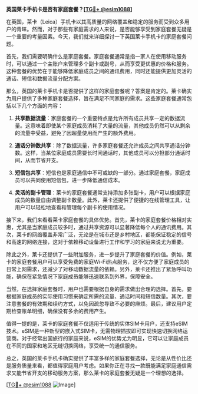 **英国莱卡手机卡是否有家庭套餐？[[TG💪+ @esim1088](https://t.me/s/esim1088)]**

在英国，莱卡（Leica）手机卡以其高质量的网络覆盖和稳定的服务而受到众多用户的青睐。然而，对于那些有家庭需求的人来说，是否能够享受到家庭套餐无疑是一个重要的考量因素。今天，我们就来详细探讨一下英国莱卡手机卡的家庭套餐问题。

首先，我们需要明确什么是家庭套餐。家庭套餐通常是指一家人在使用移动服务时，可以通过一个主账户来管理多个副卡或副号，从而享受更优惠的价格和服务。这种套餐的优势在于能够降低家庭成员之间的通讯费用，同时还能提供更加灵活的通话、短信和数据流量分配方案。

那么，英国的莱卡手机卡是否提供了这样的家庭套餐呢？答案是肯定的。莱卡确实为用户提供了多种家庭套餐选择，旨在满足不同家庭的需求。这些家庭套餐通常包括以下几个方面的内容：

1. **共享数据流量**：家庭套餐的一个重要特点是允许所有成员共享一定的数据流量。这意味着即使某个家庭成员消耗了大量的流量，其他成员仍然可以从剩余的流量中受益，避免了因超量使用而产生的额外费用。

2. **通话分钟数共享**：除了数据流量，许多家庭套餐还允许成员之间共享通话分钟数。这样，当某位家庭成员需要长时间通话时，其他成员可以分担部分通话时间，从而节省开支。

3. **短信包共享**：短信也是家庭通信中不可或缺的一部分。通过家庭套餐，家庭成员可以共同使用短信包，进一步降低通信成本。

4. **灵活的副卡管理**：莱卡的家庭套餐通常支持添加多张副卡，用户可以根据家庭成员的数量自由调整副卡数量。此外，莱卡还提供了便捷的在线管理工具，让用户可以轻松地查看和管理每个副卡的使用情况。

接下来，我们来看看莱卡家庭套餐的具体优势。首先，莱卡的家庭套餐价格相对实惠，尤其是当家庭成员较多时，通过共享资源可以显著降低每个人的通讯费用。其次，莱卡的网络覆盖非常广泛，无论是在城市还是乡村地区，都能保证稳定的信号和高速的网络连接，这对于依赖移动设备进行工作和学习的家庭来说尤为重要。

除此之外，莱卡还提供了一些附加服务，进一步提升了家庭套餐的价值。例如，莱卡的家庭套餐用户可以享受免费的家庭Wi-Fi热点服务，这不仅方便了家庭成员的日常上网需求，还减少了对移动数据流量的依赖。另外，莱卡还推出了紧急呼叫功能，确保在紧急情况下家庭成员能够迅速联系到外界，保障安全。

当然，在选择家庭套餐时，用户也需要根据自身的需求做出合理的选择。首先，要根据家庭成员的实际使用习惯来确定所需的流量、通话时间和短信数量。其次，要注意套餐的有效期和续约方式，以免因疏忽导致不必要的麻烦。最后，建议用户定期检查账单明细，确保没有多余的费用产生。

值得一提的是，莱卡的家庭套餐不仅适用于传统的实体SIM卡用户，还支持eSIM技术。eSIM是一种新型的嵌入式SIM卡，无需物理插拔即可实现快速切换网络运营商。对于经常出国旅行的家庭来说，eSIM的优势尤为明显，它可以让家庭成员在不同的国家和地区无缝切换网络，享受统一的通信服务。

总之，英国的莱卡手机卡确实提供了丰富多样的家庭套餐选择，无论是从性价比还是服务质量来看，都值得家庭用户考虑。如果你正在寻找一款既能满足家庭通信需求又能节省开支的移动服务方案，那么莱卡的家庭套餐无疑是一个理想的选择。

[[TG💪+ @esim1088](https://t.me/s/esim1088) ![Image](https://i.postimg.cc/4NQfJmqS/Snipaste-2025-05-13-00-14-12.png)]